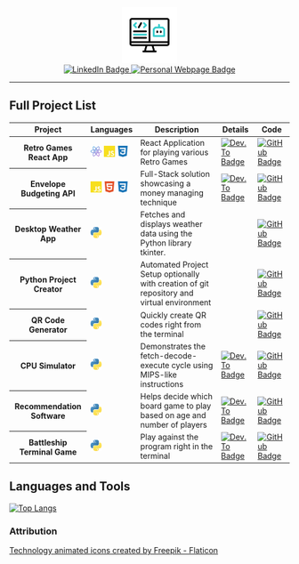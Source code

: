 <!-- ## Hi there 👋 -->

<div id="header" align="center">
  <img src="./assets/coding.gif" width="100"/>
  <div id="badges">
    <a href="https://www.linkedin.com/in/smehnert/">
        <img src="https://img.shields.io/badge/LinkedIn-blue?style=for-the-badge&logo=linkedin&logoColor=white" alt="LinkedIn Badge"/>
    </a>
    <a href="https://s-mehnert.github.io/">
        <img src="https://img.shields.io/badge/my%20webpage-lightgray?style=for-the-badge" alt="Personal Webpage Badge"/>
    </a>
  </div>
</div>

---

## Full Project List

<table>
  <thead>
    <tr>
      <th>Project</th>
      <th>Languages</th>
      <th>Description</th>
      <th>Details</th>
      <th>Code</th>
    </tr>
  </thead>
  <tbody>
    <tr>
      <th>Retro Games React App
      </th>
      <td><div>
  <img src="./assets/react.png" width="20"/>
  <img src="./assets/javascript-color.svg" width="20"/>
  <img src="./assets/css3-color.svg" width="20"/>
</div>
      </td>
      <td>React Application for playing various Retro Games
      </td>
      <td><a href="https://dev.to/smehnert/retro-games-react-app-fma">
    <img src="https://img.shields.io/badge/blog-orange?style=for-the-badge&logo=devdotto&logoColor=white" alt="Dev.To Badge" height="20"/>
  </a>
      </td>
      <td><a href="https://github.com/s-mehnert/Retro-Games-React-App">
    <img src="https://img.shields.io/badge/code-yellow?style=for-the-badge&logo=github&logoColor=white" alt="GitHub Badge" height="20"/>  
  </a>
      </td>
    </tr>
    <tr>
<tr>
      <th>Envelope Budgeting API
      </th>
      <td><div>
  <img src="./assets/javascript-color.svg" width="20"/>
  <img src="./assets/html5-color.svg" width="20"/>
  <img src="./assets/css3-color.svg" width="20"/>
</div>
      </td>
      <td>Full-Stack solution showcasing a money managing technique
      </td>
      <td><a href="https://dev.to/smehnert/envelope-budgeting-api-easy-money-management-51ak">
    <img src="https://img.shields.io/badge/blog-orange?style=for-the-badge&logo=devdotto&logoColor=white" alt="Dev.To Badge" height="20"/>
  </a>
      </td>
      <td><a href="https://github.com/s-mehnert/Envelope-Budgeting-API">
    <img src="https://img.shields.io/badge/code-yellow?style=for-the-badge&logo=github&logoColor=white" alt="GitHub Badge" height="20"/>  
  </a>
      </td>
    </tr>
    <tr>
      <th>Desktop Weather App
      </th>
      <td><img src="./assets/python-color.svg" width="20"/>
      </td>
      <td>Fetches and displays weather data using the Python library tkinter.
      </td>
      <td>
      </td>
      <td><a href="https://github.com/s-mehnert/desktop_weather_app">
    <img src="https://img.shields.io/badge/code-blue?style=for-the-badge&logo=github&logoColor=white" alt="GitHub Badge" height="20"/>  
  </a>  
      </td>
    </tr>
    <tr>
      <th>Python Project Creator
      </th>
      <td><img src="./assets/python-color.svg" width="20"/>
      </td>
      <td>Automated Project Setup optionally with creation of git repository and virtual environment
      </td>
      <td>
      </td>
      <td><a href="https://github.com/s-mehnert/automate_project_setup">
    <img src="https://img.shields.io/badge/code-blue?style=for-the-badge&logo=github&logoColor=white" alt="GitHub Badge" height="20"/>  
  </a>  
      </td>
    </tr>
    <tr>
      <th>QR Code Generator
      </th>
      <td><img src="./assets/python-color.svg" width="20"/>
      </td>
      <td>Quickly create QR codes right from the terminal
      </td>
      <td>
      </td>
      <td><a href="https://github.com/s-mehnert/qr_code_generator">
    <img src="https://img.shields.io/badge/code-blue?style=for-the-badge&logo=github&logoColor=white" alt="GitHub Badge" height="20"/>  
  </a>  
      </td>
    </tr>
    <tr>
      <th>CPU Simulator
      </th>
      <td><img src="./assets/python-color.svg" width="20"/>
      </td>
      <td>Demonstrates the fetch-decode-execute cycle using MIPS-like instructions
      </td>
      <td><a href="https://dev.to/smehnert/cpu-simulator-3ce9">
    <img src="https://img.shields.io/badge/blog-orange?style=for-the-badge&logo=devdotto&logoColor=white" alt="Dev.To Badge" height="20"/>
  </a>
      </td>
      <td><a href="https://github.com/s-mehnert/cpu_simulator">
    <img src="https://img.shields.io/badge/code-blue?style=for-the-badge&logo=github&logoColor=white" alt="GitHub Badge" height="20"/>  
  </a>  
      </td>
    </tr>
    <tr>
      <th>Recommendation Software
      </th>
      <td><img src="./assets/python-color.svg" width="20"/>
      </td>
      <td>Helps decide which board game to play based on age and number of players
      </td>
      <td><a href="https://dev.to/smehnert/boardgame-recommender-15ki">
    <img src="https://img.shields.io/badge/blog-orange?style=for-the-badge&logo=devdotto&logoColor=white" alt="Dev.To Badge" height="20"/>
  </a>
      </td>
      <td><a href="https://github.com/s-mehnert/boardgame_recommender">
    <img src="https://img.shields.io/badge/code-blue?style=for-the-badge&logo=github&logoColor=white" alt="GitHub Badge" height="20"/>  
  </a>  
      </td>
    </tr>
    <tr>
      <th>Battleship Terminal Game
      </th>
      <td><img src="./assets/python-color.svg" width="20"/>
      </td>
      <td>Play against the program right in the terminal
      </td>
      <td><a href="https://dev.to/smehnert/the-ultimate-battleship-a-python-terminal-game-59b4">
    <img src="https://img.shields.io/badge/blog-orange?style=for-the-badge&logo=devdotto&logoColor=white" alt="Dev.To Badge" height="20"/>
  </a>
      </td>
      <td><a href="https://github.com/s-mehnert/Battleship">
    <img src="https://img.shields.io/badge/code-blue?style=for-the-badge&logo=github&logoColor=white" alt="GitHub Badge" height="20"/>  
  </a>  
      </td>
    </tr>
  </tbody>
</table>

## Languages and Tools

[![Top Langs](https://github-readme-stats.vercel.app/api/top-langs/?username=s-mehnert&theme=react&hide=php,ruby)](https://github.com/anuraghazra/github-readme-stats)

### Attribution

[Technology animated icons created by Freepik - Flaticon](https://www.flaticon.com/free-animated-icons/technology)
